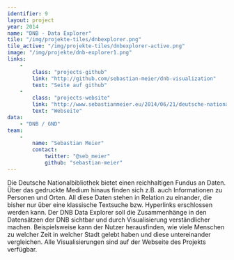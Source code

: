 ```yaml
---
identifier: 9
layout: project
year: 2014
name: "DNB - Data Explorer"
tile: "/img/projekte-tiles/dnbexplorer.png"
tile_active: "/img/projekte-tiles/dnbexplorer-active.png"
image: "/img/projekte/dnb-explorer1.png"
links:
    -
        class: "projects-github"
        link: "http://github.com/sebastian-meier/dnb-visualization"
        text: "Seite auf github"
    -
        class: "projects-website"
        link: "http://www.sebastianmeier.eu/2014/06/21/deutsche-national-bibliothek-data-explorer/"
        text: "Webseite"
data:
    - "DNB / GND"
team:
    -
        name: "Sebastian Meier"
        contact:
            twitter: "@seb_meier"
            github: "sebastian-meier"
---
```

Die Deutsche Nationalbibliothek bietet einen reichhaltigen Fundus an Daten. Über das gedruckte Medium hinaus finden sich
z.B. auch Informationen zu Personen und Orten. All diese Daten stehen in Relation zu einander, die bisher nur über eine
klassische Textsuche bzw. Hyperlinks erschlossen werden kann. Der DNB Data Explorer soll die Zusammenhänge in den
Datensätzen der DNB sichtbar und durch Visualisierung verständlicher machen. Beispielsweise kann der Nutzer herausfinden,
wie viele Menschen zu welcher Zeit in welcher Stadt gelebt haben und diese untereinander vergleichen. Alle
Visualisierungen sind auf der Webseite des Projekts verfügbar.